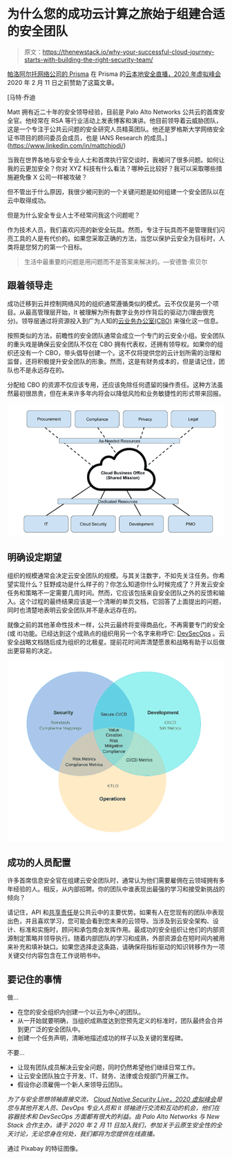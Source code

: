 # 为什么您的成功云计算之旅始于组建合适的安全团队

> 原文：<https://thenewstack.io/why-your-successful-cloud-journey-starts-with-building-the-right-security-team/>

[帕洛阿尔托网络公司的 Prisma](https://www.paloaltonetworks.com/prisma/cloud) 在 Prisma 的[云本地安全直播，2020 年虚拟峰会](https://register.paloaltonetworks.com/prisma-cloud-native-security-virtual-summit)2020 年 2 月 11 日之前赞助了这篇文章。

 [马特·乔迪

Matt 拥有近二十年的安全领导经验，目前是 Palo Alto Networks 公共云的首席安全官。他经常在 RSA 等行业活动上发表博客和演讲。他目前领导着云威胁团队，这是一个专注于公共云问题的安全研究人员精英团队。他还是罗格斯大学网络安全证书项目的顾问委员会成员，也是 IANS Research 的成员。](https://www.linkedin.com/in/mattchiodi/) 

当我在世界各地与安全专业人士和首席执行官交谈时，我被问了很多问题。如何让我的云更加安全？你对 XYZ 科技有什么看法？哪种云比较好？我可以采取哪些措施避免像 X 公司一样被攻破？

但不管出于什么原因，我很少被问到的一个关键问题是如何组建一个安全团队以在云中取得成功。

但是为什么安全专业人士不经常问我这个问题呢？

作为技术人员，我们喜欢闪亮的新安全玩具。然而，专注于玩具而不是管理我们闪亮工具的人是有代价的。如果您采取正确的方法，当您以保护云安全为目标时，人类将是您努力的第一个目标。

> 生活中最重要的问题是用问题而不是答案来解决的。—安德鲁·索贝尔

## 跟着领导走

成功迁移到云并控制网络风险的组织通常遵循类似的模式。云不仅仅是另一个项目。从最高管理层开始，It 被理解为所有数字业务炒作背后的驱动力(理由很充分)。领导层通过将资源投入到广为人知的[云业务办公室(CBO)](https://www.cloudtp.com/cloud-business-office/) 来强化这一信息。

按照类似的方法，前瞻性的安全团队通常会成立一个专门的云安全小组。安全团队的重头戏是确保云安全团队不仅在 CBO 拥有代表权，还拥有领导权。如果你的组织还没有一个 CBO，带头倡导创建一个。这不仅将提供您的云计划所需的治理和监督，还将积极提升安全团队的形象。然而，这是有财务成本的，但是请记住，团队也不是永远存在的。

分配给 CBO 的资源不仅应该专用，还应该免除任何遗留的操作责任。这种方法虽然最初很昂贵，但在未来许多年内将会以降低风险和业务敏捷性的形式带来回报。

![](img/e7084e3a8ab2a4a9649ce0c14af2e425.png)

## 明确设定期望

组织的规模通常会决定云安全团队的规模。与其关注数字，不如先关注任务。你希望实现什么？狂野成功是什么样子的？你怎么知道你什么时候完成了？开发云安全任务和策略不一定需要几周时间。然而，它应该包括来自安全团队之外的反馈和输入。这个过程的最终结果应该是一个清晰的单页文档，它回答了上面提出的问题，同时也清楚地表明云安全团队并不是永远存在的。

就像之前的其他革命性技术一样，公共云最终将变得商品化，不再需要专门的安全(或 it)功能。已经达到这个成熟点的组织用另一个名字来称呼它: [DevSecOps](https://www.paloaltonetworks.com/cyberpedia/what-is-devsecops) 。云安全战略文档随后成为组织的北极星。提前花时间弄清楚愿景和战略有助于以后做出更容易的决定。

![](img/1f446fb5ebe328c674b61268dcb1e6c5.png)

## 成功的人员配置

许多首席信息安全官在组建云安全团队时，通常认为他们需要雇佣在云领域拥有多年经验的人。相反，从内部招聘。你的团队中谁表现出最强的学习和接受新挑战的倾向？

请记住，API 和[共享责任](https://www.paloaltonetworks.com/cyberpedia/cloud-security-is-a-shared-responsibility)是公共云中的主要优势。如果有人在您现有的团队中表现出色，并且喜欢学习，您可能会看到您未来的云领导。当涉及到云安全架构、设计、标准和实施时，顾问和承包商会发挥作用。最成功的安全组织让他们的内部资源制定策略并领导执行。随着内部团队的学习和成熟，外部资源会在短时间内被用来补充和填补缺口。如果您选择走这条路，请确保将指标驱动的知识转移作为一项关键交付内容包含在工作说明书中。

## 要记住的事情

做…

*   在您的安全组织内创建一个以云为中心的团队。
*   从一开始就要明确，当组织成熟度达到您预先定义的标准时，团队最终会合并到更广泛的安全团队中。
*   创建一个任务声明，清晰地描述成功的样子以及关键的里程碑。

不要…

*   让现有团队成员解决云安全问题，同时仍然希望他们继续日常工作。
*   让云安全团队独立于开发、IT、财务、法律或合规部门开展工作。
*   假设你必须雇佣一个新人来领导云团队。

*为了与安全思想领袖直接交流， [Cloud Native Security Live，2020 虚拟峰会](https://register.paloaltonetworks.com/prisma-cloud-native-security-virtual-summit)是您与其他开发人员、DevOps 专业人员和 it 领袖进行交流和互动的机会，他们在容器技术和 DevSecOps 方面都有很大的利益。由 Palo Alto Networks 与 New Stack 合作主办，请于 2020 年 2 月 11 日加入我们，参加关于云原生安全性的全天讨论，无论您身在何处，我们都将为您提供在线直播。*

通过 Pixabay 的特征图像。

<svg xmlns:xlink="http://www.w3.org/1999/xlink" viewBox="0 0 68 31" version="1.1"><title>Group</title> <desc>Created with Sketch.</desc></svg>